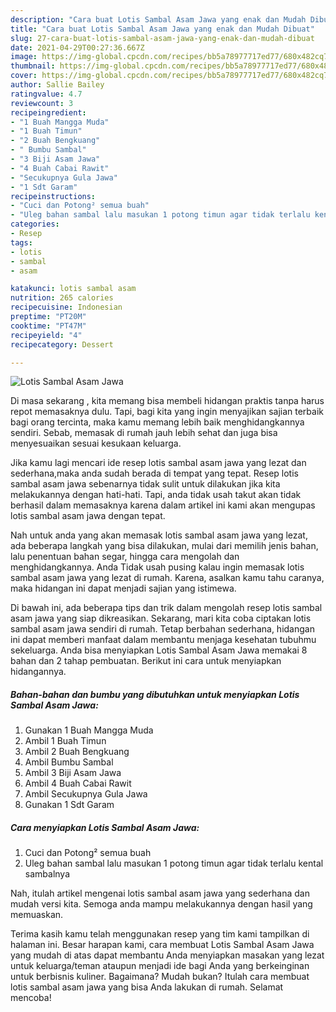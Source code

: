 ```yaml
---
description: "Cara buat Lotis Sambal Asam Jawa yang enak dan Mudah Dibuat"
title: "Cara buat Lotis Sambal Asam Jawa yang enak dan Mudah Dibuat"
slug: 27-cara-buat-lotis-sambal-asam-jawa-yang-enak-dan-mudah-dibuat
date: 2021-04-29T00:27:36.667Z
image: https://img-global.cpcdn.com/recipes/bb5a78977717ed77/680x482cq70/lotis-sambal-asam-jawa-foto-resep-utama.jpg
thumbnail: https://img-global.cpcdn.com/recipes/bb5a78977717ed77/680x482cq70/lotis-sambal-asam-jawa-foto-resep-utama.jpg
cover: https://img-global.cpcdn.com/recipes/bb5a78977717ed77/680x482cq70/lotis-sambal-asam-jawa-foto-resep-utama.jpg
author: Sallie Bailey
ratingvalue: 4.7
reviewcount: 3
recipeingredient:
- "1 Buah Mangga Muda"
- "1 Buah Timun"
- "2 Buah Bengkuang"
- " Bumbu Sambal"
- "3 Biji Asam Jawa"
- "4 Buah Cabai Rawit"
- "Secukupnya Gula Jawa"
- "1 Sdt Garam"
recipeinstructions:
- "Cuci dan Potong² semua buah"
- "Uleg bahan sambal lalu masukan 1 potong timun agar tidak terlalu kental sambalnya"
categories:
- Resep
tags:
- lotis
- sambal
- asam

katakunci: lotis sambal asam 
nutrition: 265 calories
recipecuisine: Indonesian
preptime: "PT20M"
cooktime: "PT47M"
recipeyield: "4"
recipecategory: Dessert

---
```



![Lotis Sambal Asam Jawa](https://img-global.cpcdn.com/recipes/bb5a78977717ed77/680x482cq70/lotis-sambal-asam-jawa-foto-resep-utama.jpg)

Di masa  sekarang , kita memang bisa membeli hidangan praktis tanpa harus repot memasaknya dulu. Tapi, bagi kita yang ingin menyajikan sajian terbaik bagi orang tercinta, maka kamu memang lebih baik menghidangkannya sendiri. Sebab, memasak di rumah jauh lebih sehat dan juga bisa menyesuaikan sesuai kesukaan keluarga.

Jika kamu lagi mencari ide resep lotis sambal asam jawa yang lezat dan sederhana,maka anda sudah berada di tempat yang tepat. Resep lotis sambal asam jawa  sebenarnya tidak sulit untuk dilakukan jika kita melakukannya dengan hati-hati. Tapi, anda tidak usah takut akan tidak berhasil dalam memasaknya 
karena dalam artikel ini kami akan mengupas lotis sambal asam jawa dengan tepat.  



Nah untuk anda yang akan memasak lotis sambal asam jawa yang lezat, ada beberapa langkah yang bisa dilakukan, mulai dari memilih jenis bahan, lalu penentuan bahan segar, hingga cara mengolah dan menghidangkannya. Anda Tidak usah pusing kalau ingin memasak lotis sambal asam jawa yang lezat di rumah. Karena, asalkan kamu  tahu caranya, maka hidangan ini dapat menjadi sajian yang istimewa.

Di bawah ini, ada beberapa tips dan trik dalam mengolah resep lotis sambal asam jawa yang siap dikreasikan. Sekarang, mari kita coba ciptakan lotis sambal asam jawa sendiri di rumah. Tetap berbahan sederhana, hidangan ini dapat memberi manfaat dalam membantu menjaga kesehatan tubuhmu sekeluarga. Anda bisa menyiapkan Lotis Sambal Asam Jawa memakai 8 bahan dan 2 tahap pembuatan. Berikut ini cara untuk menyiapkan hidangannya.

<!--inarticleads1-->

##### Bahan-bahan dan bumbu yang dibutuhkan untuk menyiapkan Lotis Sambal Asam Jawa:

1. Gunakan 1 Buah Mangga Muda
1. Ambil 1 Buah Timun
1. Ambil 2 Buah Bengkuang
1. Ambil  Bumbu Sambal
1. Ambil 3 Biji Asam Jawa
1. Ambil 4 Buah Cabai Rawit
1. Ambil Secukupnya Gula Jawa
1. Gunakan 1 Sdt Garam




<!--inarticleads2-->

##### Cara menyiapkan Lotis Sambal Asam Jawa:

1. Cuci dan Potong² semua buah
1. Uleg bahan sambal lalu masukan 1 potong timun agar tidak terlalu kental sambalnya




Nah, itulah artikel mengenai  lotis sambal asam jawa  yang sederhana dan mudah versi kita. Semoga anda mampu melakukannya dengan hasil yang memuaskan. 

Terima kasih kamu telah menggunakan resep yang tim kami tampilkan di halaman ini. Besar harapan kami, cara membuat  Lotis Sambal Asam Jawa yang mudah di atas dapat membantu Anda menyiapkan masakan yang lezat untuk keluarga/teman ataupun menjadi ide bagi Anda yang berkeinginan untuk berbisnis kuliner. Bagaimana? Mudah bukan? Itulah cara membuat lotis sambal asam jawa yang bisa Anda lakukan di rumah. Selamat mencoba!

